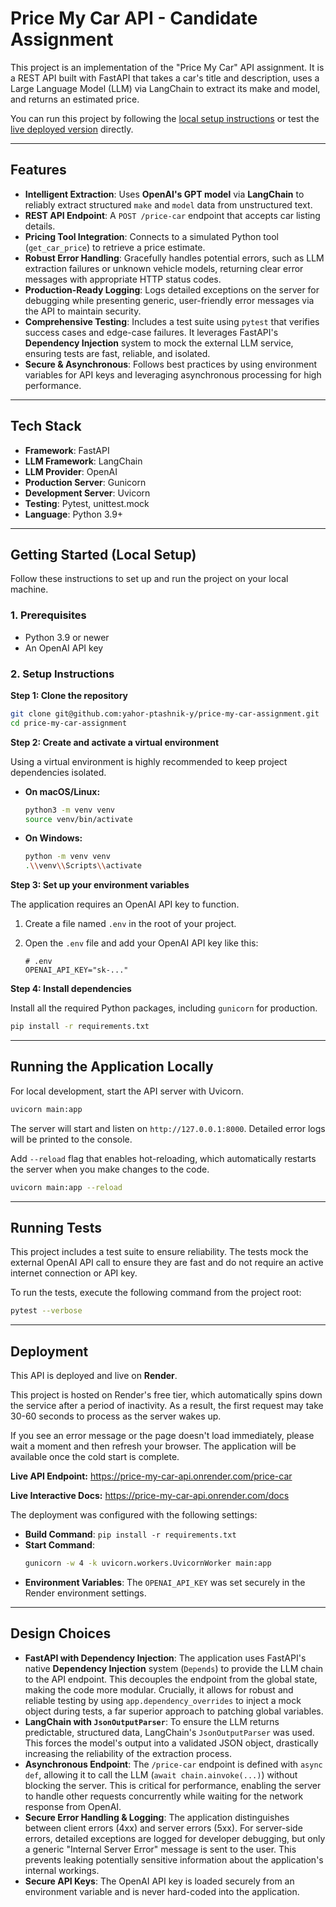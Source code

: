 # Price My Car API - Candidate Assignment

This project is an implementation of the "Price My Car" API assignment. It is a REST API built with FastAPI that takes a car's title and description, uses a Large Language Model (LLM) via LangChain to extract its make and model, and returns an estimated price.

You can run this project by following the [local setup instructions](#getting-started-local-setup) or test the [live deployed version](#deployment) directly.

---

## Features

-   **Intelligent Extraction**: Uses **OpenAI's GPT model** via **LangChain** to reliably extract structured `make` and `model` data from unstructured text.
-   **REST API Endpoint**: A `POST /price-car` endpoint that accepts car listing details.
-   **Pricing Tool Integration**: Connects to a simulated Python tool (`get_car_price`) to retrieve a price estimate.
-   **Robust Error Handling**: Gracefully handles potential errors, such as LLM extraction failures or unknown vehicle models, returning clear error messages with appropriate HTTP status codes.
-   **Production-Ready Logging**: Logs detailed exceptions on the server for debugging while presenting generic, user-friendly error messages via the API to maintain security.
-   **Comprehensive Testing**: Includes a test suite using `pytest` that verifies success cases and edge-case failures. It leverages FastAPI's **Dependency Injection** system to mock the external LLM service, ensuring tests are fast, reliable, and isolated.
-   **Secure & Asynchronous**: Follows best practices by using environment variables for API keys and leveraging asynchronous processing for high performance.

---

## Tech Stack

-   **Framework**: FastAPI
-   **LLM Framework**: LangChain
-   **LLM Provider**: OpenAI
-   **Production Server**: Gunicorn
-   **Development Server**: Uvicorn
-   **Testing**: Pytest, unittest.mock
-   **Language**: Python 3.9+

---

## Getting Started (Local Setup)

Follow these instructions to set up and run the project on your local machine.

### 1. Prerequisites

-   Python 3.9 or newer
-   An OpenAI API key

### 2. Setup Instructions

**Step 1: Clone the repository**

```sh
git clone git@github.com:yahor-ptashnik-y/price-my-car-assignment.git
cd price-my-car-assignment
```

**Step 2: Create and activate a virtual environment**

Using a virtual environment is highly recommended to keep project dependencies isolated.

-   **On macOS/Linux:**
    ```sh
    python3 -m venv venv
    source venv/bin/activate
    ```
-   **On Windows:**
    ```sh
    python -m venv venv
    .\\venv\\Scripts\\activate
    ```

**Step 3: Set up your environment variables**

The application requires an OpenAI API key to function.

1.  Create a file named `.env` in the root of your project.
2.  Open the `.env` file and add your OpenAI API key like this:

    ```
    # .env
    OPENAI_API_KEY="sk-..."
    ```

**Step 4: Install dependencies**

Install all the required Python packages, including `gunicorn` for production.

```sh
pip install -r requirements.txt
```

---

## Running the Application Locally

For local development, start the API server with Uvicorn.

```sh
uvicorn main:app
```

The server will start and listen on `http://127.0.0.1:8000`. Detailed error logs will be printed to the console.

Add `--reload` flag that enables hot-reloading, which automatically restarts the server when you make changes to the code.

```sh
uvicorn main:app --reload
```

---

## Running Tests

This project includes a test suite to ensure reliability. The tests mock the external OpenAI API call to ensure they are fast and do not require an active internet connection or API key.

To run the tests, execute the following command from the project root:

```sh
pytest --verbose
```

---

## Deployment

This API is deployed and live on **Render**.

This project is hosted on Render's free tier, which automatically spins down the service after a period of inactivity. As a result, the first request may take 30-60 seconds to process as the server wakes up.

If you see an error message or the page doesn't load immediately, please wait a moment and then refresh your browser. The application will be available once the cold start is complete.

**Live API Endpoint:** https://price-my-car-api.onrender.com/price-car

**Live Interactive Docs:** https://price-my-car-api.onrender.com/docs

The deployment was configured with the following settings:

-   **Build Command**: `pip install -r requirements.txt`
-   **Start Command**:
    ```sh
    gunicorn -w 4 -k uvicorn.workers.UvicornWorker main:app
    ```
-   **Environment Variables**: The `OPENAI_API_KEY` was set securely in the Render environment settings.

---

## Design Choices

-   **FastAPI with Dependency Injection**: The application uses FastAPI's native **Dependency Injection** system (`Depends`) to provide the LLM chain to the API endpoint. This decouples the endpoint from the global state, making the code more modular. Crucially, it allows for robust and reliable testing by using `app.dependency_overrides` to inject a mock object during tests, a far superior approach to patching global variables.
-   **LangChain with `JsonOutputParser`**: To ensure the LLM returns predictable, structured data, LangChain's `JsonOutputParser` was used. This forces the model's output into a validated JSON object, drastically increasing the reliability of the extraction process.
-   **Asynchronous Endpoint**: The `/price-car` endpoint is defined with `async def`, allowing it to call the LLM (`await chain.ainvoke(...)`) without blocking the server. This is critical for performance, enabling the server to handle other requests concurrently while waiting for the network response from OpenAI.
-   **Secure Error Handling & Logging**: The application distinguishes between client errors (4xx) and server errors (5xx). For server-side errors, detailed exceptions are logged for developer debugging, but only a generic "Internal Server Error" message is sent to the user. This prevents leaking potentially sensitive information about the application's internal workings.
-   **Secure API Keys**: The OpenAI API key is loaded securely from an environment variable and is never hard-coded into the application.
